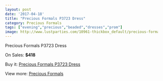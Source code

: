 ```yaml
---
layout: post
date: '2017-04-18'
title: "Precious Formals P3723 Dress"
category: Precious Formals
tags: ["evening","precious","beaded","dresses","prom"]
image: http://www.lustparties.com/10961-thickbox_default/precious-formals-p3723-dress.jpg
---
```

Precious Formals P3723 Dress

On Sales: **$418**
<a href="https://www.lustparties.com/en/precious-formals/3848-precious-formals-p3723-dress.html"><amp-img layout="responsive" width="600" height="600" src="//www.lustparties.com/10961-thickbox_default/precious-formals-p3723-dress.jpg" alt="Precious Formals P3723 Dress 0" /></a>

Buy it: [Precious Formals P3723 Dress](https://www.lustparties.com/en/precious-formals/3848-precious-formals-p3723-dress.html "Precious Formals P3723 Dress")

View more: [Precious Formals](https://www.lustparties.com/en/18-precious-formals "Precious Formals")